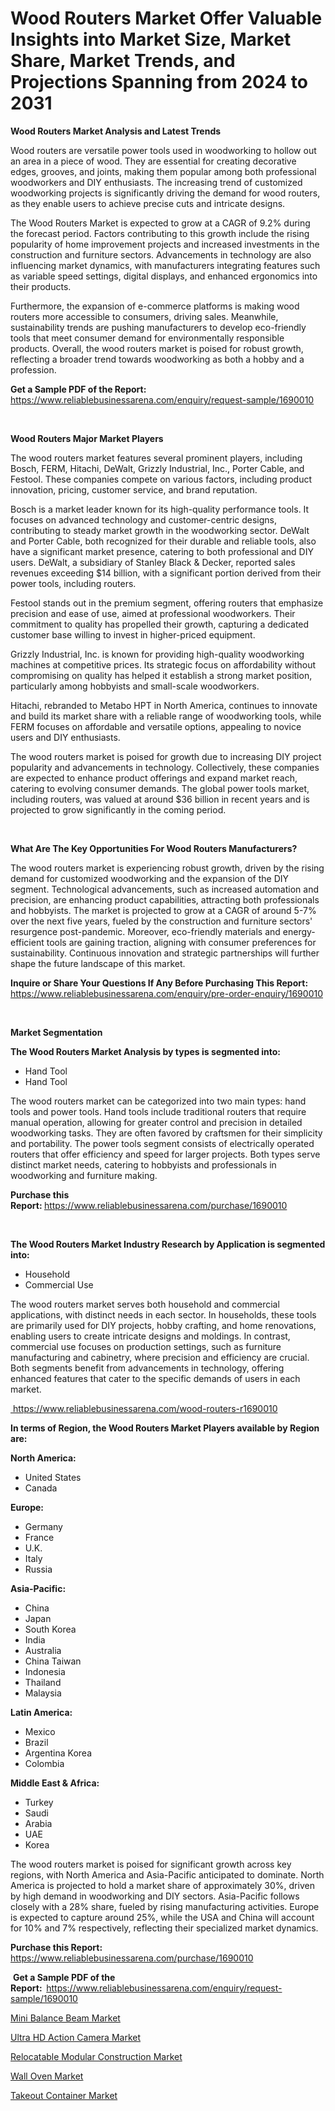 <p><h1>Wood Routers Market Offer Valuable Insights into Market Size, Market Share, Market Trends, and Projections Spanning from 2024 to 2031</h1></p><p><strong>Wood Routers Market Analysis and Latest Trends</strong></p>
<p><p>Wood routers are versatile power tools used in woodworking to hollow out an area in a piece of wood. They are essential for creating decorative edges, grooves, and joints, making them popular among both professional woodworkers and DIY enthusiasts. The increasing trend of customized woodworking projects is significantly driving the demand for wood routers, as they enable users to achieve precise cuts and intricate designs.</p><p>The Wood Routers Market is expected to grow at a CAGR of 9.2% during the forecast period. Factors contributing to this growth include the rising popularity of home improvement projects and increased investments in the construction and furniture sectors. Advancements in technology are also influencing market dynamics, with manufacturers integrating features such as variable speed settings, digital displays, and enhanced ergonomics into their products. </p><p>Furthermore, the expansion of e-commerce platforms is making wood routers more accessible to consumers, driving sales. Meanwhile, sustainability trends are pushing manufacturers to develop eco-friendly tools that meet consumer demand for environmentally responsible products. Overall, the wood routers market is poised for robust growth, reflecting a broader trend towards woodworking as both a hobby and a profession.</p></p>
<p><strong>Get a Sample PDF of the Report:&nbsp;</strong> <a href="https://www.reliablebusinessarena.com/enquiry/request-sample/1690010?utm_campaign=1580&utm_medium=2&utm_source=Github&utm_content=ia&utm_term=17102024&utm_id=wood-routers">https://www.reliablebusinessarena.com/enquiry/request-sample/1690010</a></p>
<p>&nbsp;</p>
<p><strong>Wood Routers Major Market Players</strong></p>
<p><p>The wood routers market features several prominent players, including Bosch, FERM, Hitachi, DeWalt, Grizzly Industrial, Inc., Porter Cable, and Festool. These companies compete on various factors, including product innovation, pricing, customer service, and brand reputation.</p><p>Bosch is a market leader known for its high-quality performance tools. It focuses on advanced technology and customer-centric designs, contributing to steady market growth in the woodworking sector. DeWalt and Porter Cable, both recognized for their durable and reliable tools, also have a significant market presence, catering to both professional and DIY users. DeWalt, a subsidiary of Stanley Black & Decker, reported sales revenues exceeding $14 billion, with a significant portion derived from their power tools, including routers.</p><p>Festool stands out in the premium segment, offering routers that emphasize precision and ease of use, aimed at professional woodworkers. Their commitment to quality has propelled their growth, capturing a dedicated customer base willing to invest in higher-priced equipment.</p><p>Grizzly Industrial, Inc. is known for providing high-quality woodworking machines at competitive prices. Its strategic focus on affordability without compromising on quality has helped it establish a strong market position, particularly among hobbyists and small-scale woodworkers.</p><p>Hitachi, rebranded to Metabo HPT in North America, continues to innovate and build its market share with a reliable range of woodworking tools, while FERM focuses on affordable and versatile options, appealing to novice users and DIY enthusiasts.</p><p>The wood routers market is poised for growth due to increasing DIY project popularity and advancements in technology. Collectively, these companies are expected to enhance product offerings and expand market reach, catering to evolving consumer demands. The global power tools market, including routers, was valued at around $36 billion in recent years and is projected to grow significantly in the coming period.</p></p>
<p>&nbsp;</p>
<p><strong>What Are The Key Opportunities For Wood Routers Manufacturers?</strong></p>
<p><p>The wood routers market is experiencing robust growth, driven by the rising demand for customized woodworking and the expansion of the DIY segment. Technological advancements, such as increased automation and precision, are enhancing product capabilities, attracting both professionals and hobbyists. The market is projected to grow at a CAGR of around 5-7% over the next five years, fueled by the construction and furniture sectors' resurgence post-pandemic. Moreover, eco-friendly materials and energy-efficient tools are gaining traction, aligning with consumer preferences for sustainability. Continuous innovation and strategic partnerships will further shape the future landscape of this market.</p></p>
<p><strong>Inquire or Share Your Questions If Any Before Purchasing This Report:</strong> <a href="https://www.reliablebusinessarena.com/enquiry/pre-order-enquiry/1690010?utm_campaign=1580&utm_medium=2&utm_source=Github&utm_content=ia&utm_term=17102024&utm_id=wood-routers">https://www.reliablebusinessarena.com/enquiry/pre-order-enquiry/1690010</a></p>
<p>&nbsp;</p>
<p><strong>Market Segmentation</strong></p>
<p><strong>The Wood Routers Market Analysis by types is segmented into:</strong></p>
<p><ul><li>Hand Tool</li><li>Hand Tool</li></ul></p>
<p><p>The wood routers market can be categorized into two main types: hand tools and power tools. Hand tools include traditional routers that require manual operation, allowing for greater control and precision in detailed woodworking tasks. They are often favored by craftsmen for their simplicity and portability. The power tools segment consists of electrically operated routers that offer efficiency and speed for larger projects. Both types serve distinct market needs, catering to hobbyists and professionals in woodworking and furniture making.</p></p>
<p><strong>Purchase this Report:&nbsp;</strong><a href="https://www.reliablebusinessarena.com/purchase/1690010?utm_campaign=1580&utm_medium=2&utm_source=Github&utm_content=ia&utm_term=17102024&utm_id=wood-routers">https://www.reliablebusinessarena.com/purchase/1690010</a></p>
<p>&nbsp;</p>
<p><strong>The Wood Routers Market Industry Research by Application is segmented into:</strong></p>
<p><ul><li>Household</li><li>Commercial Use</li></ul></p>
<p><p>The wood routers market serves both household and commercial applications, with distinct needs in each sector. In households, these tools are primarily used for DIY projects, hobby crafting, and home renovations, enabling users to create intricate designs and moldings. In contrast, commercial use focuses on production settings, such as furniture manufacturing and cabinetry, where precision and efficiency are crucial. Both segments benefit from advancements in technology, offering enhanced features that cater to the specific demands of users in each market.</p></p>
<p><a href="https://www.reliablebusinessarena.com/wood-routers-r1690010?utm_campaign=1580&utm_medium=2&utm_source=Github&utm_content=ia&utm_term=17102024&utm_id=wood-routers">&nbsp;https://www.reliablebusinessarena.com/wood-routers-r1690010</a></p>
<p><strong>In terms of Region, the Wood Routers Market Players available by Region are:</strong></p>
<p>
    <p> <strong> North America: </strong>
        <ul>
            <li>United States</li>
            <li>Canada</li>
        </ul>
        </p> 
    <p> <strong> Europe: </strong>
        <ul>
            <li>Germany</li>
            <li>France</li>
            <li>U.K.</li>
            <li>Italy</li>
            <li>Russia</li>
        </ul>
        </p> 
    <p> <strong> Asia-Pacific: </strong>
        <ul>
            <li>China</li>
            <li>Japan</li>
            <li>South Korea</li>
            <li>India</li>
            <li>Australia</li>
            <li>China Taiwan</li>
            <li>Indonesia</li>
            <li>Thailand</li>
            <li>Malaysia</li>
        </ul>
        </p> 
    <p> <strong> Latin America: </strong>
        <ul>
            <li>Mexico</li>
            <li>Brazil</li>
            <li>Argentina Korea</li>
            <li>Colombia</li>
        </ul>
        </p> 
    <p> <strong> Middle East & Africa: </strong>
        <ul>
            <li>Turkey</li>
            <li>Saudi</li>
            <li>Arabia</li>
            <li>UAE</li>
            <li>Korea</li>
        </ul>
    </p>
    </p>
<p><p>The wood routers market is poised for significant growth across key regions, with North America and Asia-Pacific anticipated to dominate. North America is projected to hold a market share of approximately 30%, driven by high demand in woodworking and DIY sectors. Asia-Pacific follows closely with a 28% share, fueled by rising manufacturing activities. Europe is expected to capture around 25%, while the USA and China will account for 10% and 7% respectively, reflecting their specialized market dynamics.</p></p>
<p><strong>Purchase this Report: </strong><a href="https://www.reliablebusinessarena.com/purchase/1690010?utm_campaign=1580&utm_medium=2&utm_source=Github&utm_content=ia&utm_term=17102024&utm_id=wood-routers">https://www.reliablebusinessarena.com/purchase/1690010</a></p>
<p>&nbsp;<strong>Get a Sample PDF of the Report:&nbsp;&nbsp;</strong><a href="https://www.reliablebusinessarena.com/enquiry/request-sample/1690010?utm_campaign=1580&utm_medium=2&utm_source=Github&utm_content=ia&utm_term=17102024&utm_id=wood-routers">https://www.reliablebusinessarena.com/enquiry/request-sample/1690010</a></p>
<p><strong></strong></p>
<p><p><a href="https://www.linkedin.com/pulse/mini-balance-beam-market-essentials-key-players-demand-zk0ne?utm_campaign=1580&utm_medium=2&utm_source=Github&utm_content=ia&utm_term=17102024&utm_id=wood-routers">Mini Balance Beam Market</a></p><p><a href="https://www.linkedin.com/pulse/ultra-hd-action-camera-market-industry-landscape-growth-7pncc?utm_campaign=1580&utm_medium=2&utm_source=Github&utm_content=ia&utm_term=17102024&utm_id=wood-routers">Ultra HD Action Camera Market</a></p><p><a href="https://www.linkedin.com/pulse/relocatable-modular-construction-market-research-report-exploring-zruac?utm_campaign=1580&utm_medium=2&utm_source=Github&utm_content=ia&utm_term=17102024&utm_id=wood-routers">Relocatable Modular Construction Market</a></p><p><a href="https://github.com/JakirUddin651/Market-Research-Report-List-1/blob/main/wall-oven-market.md?utm_campaign=1580&utm_medium=2&utm_source=Github&utm_content=ia&utm_term=17102024&utm_id=wood-routers">Wall Oven Market</a></p><p><a href="https://www.linkedin.com/pulse/strategic-market-insights-navigating-global-takeout-container-fbr0e?utm_campaign=1580&utm_medium=2&utm_source=Github&utm_content=ia&utm_term=17102024&utm_id=wood-routers">Takeout Container Market</a></p></p>